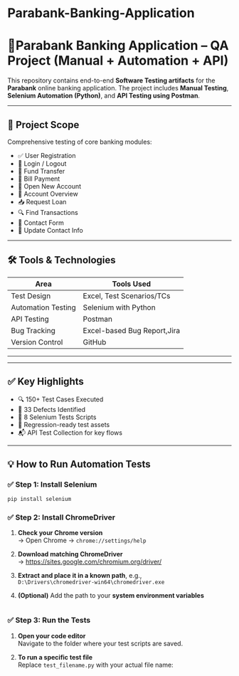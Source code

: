 # Parabank-Banking-Application
# 🏦Parabank Banking Application – QA Project (Manual + Automation + API)

This repository contains end-to-end **Software Testing artifacts** for the **Parabank** online banking application. The project includes **Manual Testing**, **Selenium Automation (Python)**, and **API Testing using Postman**.

---

## 📌 Project Scope

Comprehensive testing of core banking modules:

- ✅ User Registration  
- 🔐 Login / Logout  
- 💸 Fund Transfer  
- 🧾 Bill Payment  
- 🏦 Open New Account  
- 📄 Account Overview  
- 📥 Request Loan  
- 🔍 Find Transactions  
- 📨 Contact Form  
- 🧭 Update Contact Info

---

## 🛠️ Tools & Technologies

| Area               | Tools Used                  |
|--------------------|-----------------------------|
| Test Design        | Excel, Test Scenarios/TCs   |
| Automation Testing | Selenium with Python        |
| API Testing        | Postman                     |
| Bug Tracking       | Excel-based Bug Report,Jira |
| Version Control    | GitHub                      |

---

---

## ✅ Key Highlights

- 🔍 150+ Test Cases Executed  
- 🐞 33 Defects Identified  
- 🤖 8 Selenium Tests Scripts  
- 🔁 Regression-ready test assets  
- 📬 API Test Collection for key flows

---

## 💡 How to Run Automation Tests

### ✅ Step 1: Install Selenium

```bash
pip install selenium
```

### ✅ Step 2: Install ChromeDriver

1. **Check your Chrome version**  
   → Open Chrome → `chrome://settings/help`

2. **Download matching ChromeDriver**  
   → https://sites.google.com/chromium.org/driver/

3. **Extract and place it in a known path**, e.g.,  
   `D:\Drivers\chromedriver-win64\chromedriver.exe`

4. **(Optional)** Add the path to your **system environment variables**

```
```
### ✅ Step 3: Run the Tests

1. **Open your code editor**  
   Navigate to the folder where your test scripts are saved.

2. **To run a specific test file**  
   Replace `test_filename.py` with your actual file name:


